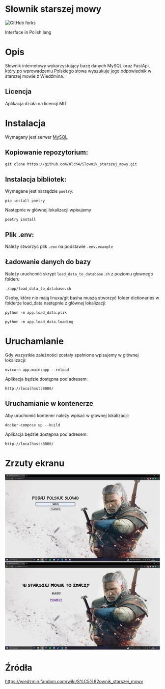 # Słownik starszej mowy

![GitHub forks](https://img.shields.io/badge/Version-1.2.0-red)

Interface in Polish lang

# Opis

Słownik internetowy wykorzystujący bazę danych MySQL oraz FastApi, który po wprowadzeniu Polskiego słowa wyszukuje jego odpowiednik w starszej mowie z Wiedźmina.

## Licencja

Aplikacja działa na licencji MIT

# Instalacja

Wymagany jest serwer [MySQL](https://dev.mysql.com/downloads/mysql/)

## Kopiowanie repozytorium:

```
git clone https://github.com/0lch4/Slownik_starszej_mowy.git
```

## Instalacja bibliotek:

Wymagane jest narzędzie `poetry`:

```
pip install poetry
```

Następnie w głównej lokalizacji wpisujemy

```
poetry install
```

## Plik .env:

Należy stworzyć plik `.env` na podstawie `.env.example`

## Ładowanie danych do bazy

Należy uruchomić skrypt `load_data_to_database.sh` z poziomu głownego folderu
```
./app/load_data_to_database.sh
```

Osoby, które nie mają linuxa/git basha muszą stworzyć folder dictionaries w folderze load_data następnie z głównej lokalizacji:

```
python -m app.load_data.plik
```
```
python -m app.load_data.loading
```

# Uruchamianie

Gdy wszystkie zależności zostały spełnione wpisujemy w głównej lokalizacji:

```
uvicorn app.main:app --reload
```

Aplikacja będzie dostępna pod adresem:

```
http://localhost:8000/
```

## Uruchamianie w kontenerze

Aby uruchomić kontener należy wpisać w głównej lokalizacji:

```
docker-compose up --build
```

Aplikacja będzie dostępna pod adresem:

```
http://localhost:8000/
```

# Zrzuty ekranu

![screen1](screenshots/screen1.png)
![screen2](screenshots/screen2.png)

# Źródła

https://wiedzmin.fandom.com/wiki/S%C5%82ownik_starszej_mowy